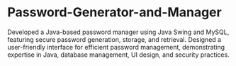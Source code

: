 # Password-Generator-and-Manager
Developed a Java-based password manager using Java Swing and MySQL, featuring secure password generation, storage, and retrieval. Designed a user-friendly interface for efficient password management, demonstrating expertise in Java, database management, UI design, and security practices.
